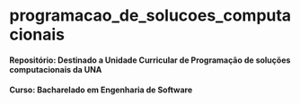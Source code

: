 # programacao_de_solucoes_computacionais

#### Repositório: Destinado a Unidade Curricular de Programação de soluções computacionais da UNA
#### Curso: Bacharelado em Engenharia de Software
